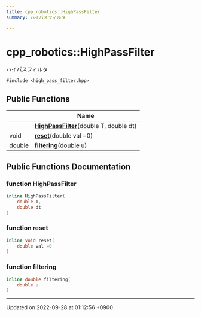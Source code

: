```yaml
---
title: cpp_robotics::HighPassFilter
summary: ハイパスフィルタ 

---
```


# cpp_robotics::HighPassFilter



ハイパスフィルタ 


`#include <high_pass_filter.hpp>`

## Public Functions

|                | Name           |
| -------------- | -------------- |
| | **[HighPassFilter](/cpp_robotics/doxybook/Classes/classcpp__robotics_1_1HighPassFilter/#function-highpassfilter)**(double T, double dt) |
| void | **[reset](/cpp_robotics/doxybook/Classes/classcpp__robotics_1_1HighPassFilter/#function-reset)**(double val =0) |
| double | **[filtering](/cpp_robotics/doxybook/Classes/classcpp__robotics_1_1HighPassFilter/#function-filtering)**(double u) |

## Public Functions Documentation

### function HighPassFilter

```cpp
inline HighPassFilter(
    double T,
    double dt
)
```


### function reset

```cpp
inline void reset(
    double val =0
)
```


### function filtering

```cpp
inline double filtering(
    double u
)
```


-------------------------------

Updated on 2022-09-28 at 01:12:56 +0900